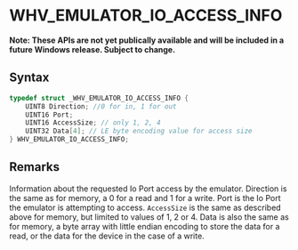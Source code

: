 # WHV_EMULATOR_IO_ACCESS_INFO
**Note: These APIs are not yet publically available and will be included in a future Windows release.  Subject to change.**

## Syntax

```c
typedef struct _WHV_EMULATOR_IO_ACCESS_INFO {
    UINT8 Direction; //0 for in, 1 for out
    UINT16 Port;
    UINT16 AccessSize; // only 1, 2, 4
    UINT32 Data[4]; // LE byte encoding value for access size
} WHV_EMULATOR_IO_ACCESS_INFO;
```
## Remarks
Information about the requested Io Port access by the emulator. Direction is the same as for memory, a 0 for a read and 1 for a write. Port is the Io Port the emulator is attempting to access. `AccessSize` is the same as described above for memory, but limited to values of 1, 2 or 4. Data is also the same as for memory, a byte array with little endian encoding to store the data for a read, or the data for the device in the case of a write.
